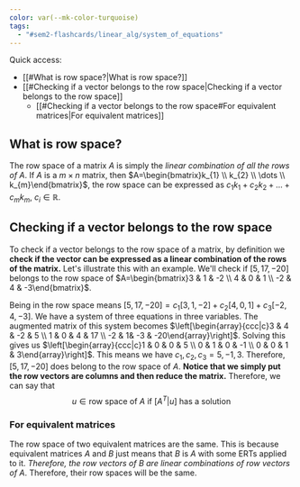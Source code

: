```yaml
---
color: var(--mk-color-turquoise)
tags:
  - "#sem2-flashcards/linear_alg/system_of_equations"
---
```

Quick access:
- [[#What is row space?|What is row space?]]
- [[#Checking if a vector belongs to the row space|Checking if a vector belongs to the row space]]
	- [[#Checking if a vector belongs to the row space#For equivalent matrices|For equivalent matrices]]

## What is row space?
The row space of a matrix $A$ is simply the *linear combination of all the rows of $A$*. If $A$ is a $m \times n$ matrix, then $A=\begin{bmatrix}k_{1} \\ k_{2} \\ \dots \\ k_{m}\end{bmatrix}$, the row space can be expressed as $c_{1}k_{1}+c_{2}k_{2}+\dots +c_{m}k_{m}$, $c_{i} \in \mathbb{R}$.

## Checking if a vector belongs to the row space
To check if a vector belongs to the row space of a matrix, by definition we **check if the vector can be expressed as a linear combination of the rows of the matrix.** Let's illustrate this with an example. We'll check if $[5,17,-20]$ belongs to the row space of $A=\begin{bmatrix}3 & 1 & -2 \\ 4 & 0 & 1 \\ -2 & 4 & -3\end{bmatrix}$.

Being in the row space means $[5,17,-20]=c_{1}[3,1,-2]+c_{2}[4,0,1]+c_{3}[-2,4,-3]$. We have a system of three equations in three variables. The augmented matrix of this system becomes $\left[\begin{array}{ccc|c}3 & 4 & -2 & 5 \\ 1 & 0 & 4 & 17 \\ -2 & 1& -3 & -20\end{array}\right]$. Solving this gives us $\left[\begin{array}{ccc|c}1 & 0 & 0 & 5 \\ 0 & 1 & 0 & -1 \\ 0 & 0 & 1 & 3\end{array}\right]$. This means we have $c_{1},c_{2},c_{3}=5,-1,3$. Therefore, $[5,17,-20]$ does belong to the row space of $A$. **Notice that we simply put the row vectors are columns and then reduce the matrix.** Therefore, we can say that$$u \in \text{row space of }A\text{ if }[A^{T}|u]\text{ has a solution}$$
### For equivalent matrices
The row space of two equivalent matrices are the same. This is because equivalent matrices $A$ and $B$ just means that $B$ is $A$ with some ERTs applied to it. *Therefore, the row vectors of $B$ are linear combinations of row vectors of* $A$. Therefore, their row spaces will be the same.